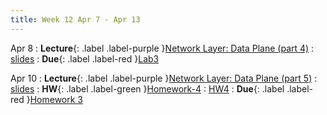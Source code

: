 ```yaml
---
title: Week 12 Apr 7 - Apr 13
---
```

Apr 8 
: **Lecture**{: .label .label-purple }[Network Layer: Data Plane (part 4)](#)
  : [slides](https://xieyaxiongfly.github.io/CSE_589_Spring_25/assets/slides/Chapter_4_s25_4.pdf)
: **Due**{: .label .label-red }[Lab3](#)

Apr 10
: **Lecture**{: .label .label-purple }[Network Layer: Data Plane (part 5)](#)
  : [slides](https://xieyaxiongfly.github.io/CSE_589_Spring_25/assets/slides/Chapter_4_s25_5.pdf)
: **HW**{: .label .label-green }[Homework-4](#)
  : [HW4](https://xieyaxiongfly.github.io/CSE_589_Spring_25/assets/hw/CSE589_sp2025_hw4.pdf)
: **Due**{: .label .label-red }[Homework 3](#)
